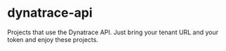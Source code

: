 # dynatrace-api
Projects that use the Dynatrace API.  Just bring your tenant URL and your token and enjoy these projects.
